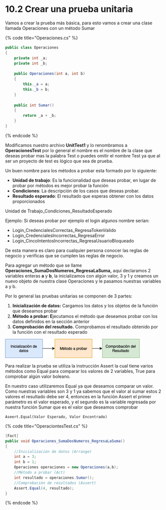 # 10.2 Crear una prueba unitaria

Vamos a crear la prueba más básica, para esto vamos a crear una clase llamada Operaciones con un método Sumar

{% code title="Operaciones.cs" %}
```csharp
public class Operaciones
{
    private int _a;
    private int _b;

    public Operaciones(int a, int b)
    {
        this._a = a;
        this._b = b;
    }

    public int Sumar()
    {
        return _a + _b;
    }
}
```
{% endcode %}

Modificamos nuestro archivo **UnitTest1** y lo renombramos a **OperacionesTest** por lo general el nombre es el nombre de la clase que deseas probar mas la palabra Test o puedes omitir el nombre Test ya que al ser un proyecto de test es lógico que sea de prueba.&#x20;

Un buen nombre para los métodos a probar esta formado por lo siguiente:

* **Unidad de trabajo**: Es la funcionalidad que deseas probar, en lugar de probar por métodos es mejor probar la función
* **Condiciones**: La descripción de los casos que deseas probar.
* **Resultado esperado**: El resultado que esperas obtener con los datos proporcionados

Unidad de Trabajo\_Condiciones\_ResultadoEsperado

Ejemplo: Si deseas probar por ejemplo el login algunos nombre serían:

* Login\_CredencialesCorrectas\_RegresaTokenValido
* Login\_CredencialesIncorrectas\_RegresaError
* Login\_CincoIntentosIncorrectas\_RegresaUsuarioBloqueado

De esta manera es claro para cualquier persona conocer las reglas de negocio y verificas que se cumplen las reglas de negocio.

Para agregar un método que se llame **Operaciones\_SumaDosNumeros\_RegresaLaSuma,** aquí declaramos 2 variables enteras **a** y **b**, la inicializamos con algún valor, 3 y 1 y creamos un nuevo objeto de nuestra clase Operaciones y le pasamos nuestras variables a y b.

Por lo general las pruebas unitarias se componen de 3 partes:

1. **Inicialización de datos:** Cargamos los datos y los objetos de la función que deseamos probar
2. **Método a probar: E**jecutamos el método que deseamos probar con los datos definidos en la sección anterior
3. **Comprobación del resultado.** Comprobamos el resultado obtenido por la función con el resultado esperado

![](<../../.gitbook/assets/image (191).png>)

Para realizar la prueba se utiliza la instrucción Assert la cual tiene varios métodos como Equal para comparar los valores de 2 variables, True para comprobar algún valor boleano.

En nuestro caso utilizaremos Equal ya que deseamos comparar un valor. Como nuestras variables son 3 y 1 ya sabemos que el valor al sumar estos 2 valores el resultado debe ser 4, entonces en la función Assert el primer parámetro es el valor esperado, y el segundo  es la variable regresada por nuestra función Sumar que es el valor que deseamos comprobar

```
Aseert.Equal(Valor Esperado, Valor Encontrado)
```

{% code title="OperaciontesTest.cs" %}
```csharp
[Fact]
public void Operaciones_SumaDosNumeros_RegresaLaSuma()
{
    //Inicialización de datos (Arrange)
    int a = 3;
    int b = 1;   
    Operaciones operaciones = new Operaciones(a,b);
    //Método a probar (Act)
    int resultado = operaciones.Sumar();
    //Comprobación de resultados (Assert)
    Assert.Equal(4, resultado);
}
```
{% endcode %}



